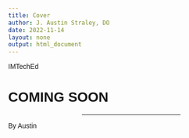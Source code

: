 ```yaml
---
title: Cover
author: J. Austin Straley, DO
date: 2022-11-14
layout: none
output: html_document
---
```


<!DOCTYPE html>
<html>
<head>
<title>W3.CSS Template</title>
<meta charset="UTF-8">
<meta name="viewport" content="width=device-width, initial-scale=1">
<link rel="stylesheet" href="https://www.w3schools.com/w3css/4/w3.css">
<link rel="stylesheet" href="https://fonts.googleapis.com/css?family=Raleway">
<style>
body,h1 {font-family: "Raleway", sans-serif}
body, html {height: 100%}
.bgimg {
  background-image: url('https://github.com/jzstraley/jzstraley.github.io/blob/master/assets/snowy-exit.jpg?raw=true');
  min-height: 100%;
  background-position: center;
  background-repeat: no-repeat;
  background-size: cover;
}
</style>
</head>
<body>
<div class="bgimg w3-display-container w3-animate-opacity w3-text-white">
  <div class="w3-display-topleft w3-padding-large w3-xlarge">
    IMTechEd
  </div>
  <div class="w3-display-middle">
      <h1 class="w3-jumbo w3-animate-top w3-center">
        COMING SOON
      </h1>
      <hr class="w3-border-grey" style="margin:auto;width:40%">
      <p class="w3-large w3-center">By Austin</p>
  </div>
</div>

</body>
</html>

